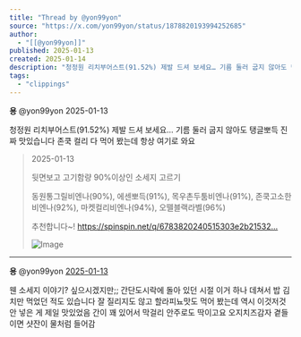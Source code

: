 ```yaml
---
title: "Thread by @yon99yon"
source: "https://x.com/yon99yon/status/1878820193994252685"
author:
  - "[[@yon99yon]]"
published: 2025-01-13
created: 2025-01-14
description: "청정원 리치부어스트(91.52%) 제발 드셔 보세요… 기름 둘러 굽지 않아도 탱글뽀득 진짜 맛있습니다 존쿡 컬리 다 먹어 봤는데 항상 여기로 와요"
tags:
  - "clippings"
---
```

**용** @yon99yon 2025-01-13

청정원 리치부어스트(91.52%) 제발 드셔 보세요… 기름 둘러 굽지 않아도 탱글뽀득 진짜 맛있습니다 존쿡 컬리 다 먹어 봤는데 항상 여기로 와요

> 2025-01-13
> 
> 뒷면보고 고기함량 90%이상인 소세지 고르기
> 
> 동원통그릴비엔나(90%), 에센뽀득(91%), 목우촌두툼비엔나(91%), 존쿡고소한비엔나(92%), 마켓컬리비엔나(94%), 오뗄블랙라벨(96%)
> 
> 추천합니다~! https://spinspin.net/q/6783820240515303e2b21532…
> 
> ![Image](https://pbs.twimg.com/media/GhLpAe2boAAhyn3?format=jpg&name=large)

---

**용** @yon99yon [2025-01-13](https://x.com/yon99yon/status/1878821598758850728)

웬 소세지 이야기? 싶으시겠지만;; 간단도시락에 돌아 있던 시절 이거 하나 데쳐서 밥 김치만 먹었던 적도 있습니다 잘 질리지도 않고 할라피뇨맛도 먹어 봤는데 역시 이것저것 안 넣은 게 제일 맛있었음 간이 꽤 있어서 막걸리 안주로도 딱이고요 오지치즈감자 곁들이면 샷잔이 물처럼 들어감